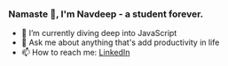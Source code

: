 ### Namaste 🙏, I'm Navdeep - a student forever.

- 🌱 I’m currently diving deep into JavaScript
- 💬 Ask me about anything that's add productivity in life
- 📫 How to reach me: [LinkedIn](https://linkedin.com/in/navdeeprthr)

<!--
**navdeeprthr/navdeeprthr** is a ✨ _special_ ✨ repository because its `README.md` (this file) appears on your GitHub profile.

Here are some ideas to get you started:

- 🔭 I’m currently working on ...
- 🌱 I’m currently learning ...
- 👯 I’m looking to collaborate on ...
- 🤔 I’m looking for help with ...
- 💬 Ask me about ...
- 📫 How to reach me: ...
- 😄 Pronouns: ...
- ⚡ Fun fact:
-->
